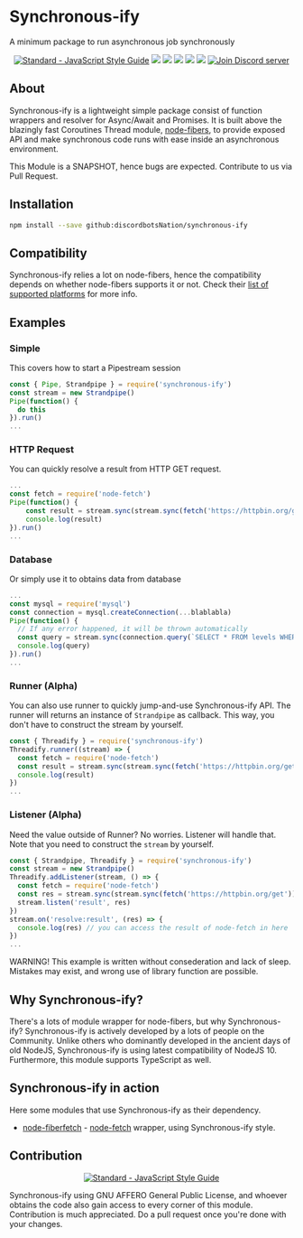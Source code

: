 <!-- markdownlint-disable-->
# Synchronous-ify
A minimum package to run asynchronous job synchronously

<p align="center">
  <a href="https://standardjs.com"><img src="https://badgen.net/badge/code%20style/standard/cyan" alt="Standard - JavaScript Style Guide"></a>
  <a href="https://travis-ci.com"><img src="https://travis-ci.com/discordbotsNation/synchronous-ify.svg?branch=master"></a>
  <a href="https://github.com/discordbotsNation/synchronous-ify/blob/master/LICENSE"><img src="https://badgen.net/github/license/discordbotsNation/synchronous-ify"></a>
  <a href="https://nodejs.org"><img src="https://badgen.net/badge/platform/nodejs?list=1"></a>
  <a href="https://github.com/discordbotsNation/synchronous-ify/"><img src="https://badgen.net/github/status/discordbotsNation/synchronous-ify"></a>
  <a href="https://www.patreon.com/lolization"><img src="https://badgen.net/badge/become/a%20patron/F96854"></a>
  <a href="https://discordbots.xyz/invite"><img src="https://discordapp.com/api/guilds/411750522345881621/embed.png" alt="Join Discord server"/></a>
</p> 

## About
Synchronous-ify is a lightweight simple package consist of function wrappers and resolver for Async/Await and Promises. It is built above the blazingly fast Coroutines Thread module, [node-fibers](https://github.com/laverdet/node-fibers), to provide exposed API and make synchronous code runs with ease inside an asynchronous environment.

This Module is a SNAPSHOT, hence bugs are expected. Contribute to us via Pull Request.

## Installation
```sh
npm install --save github:discordbotsNation/synchronous-ify
```

## Compatibility
Synchronous-ify relies a lot on node-fibers, hence the compatibility depends on whether node-fibers supports it or not. Check their [list of supported platforms](https://github.com/laverdet/node-fibers#supported-platforms) for more info.

## Examples
### Simple
This covers how to start a Pipestream session
```js
const { Pipe, Strandpipe } = require('synchronous-ify')
const stream = new Strandpipe()
Pipe(function() {
  do this
}).run()
...
```

### HTTP Request
You can quickly resolve a result from HTTP GET request.
```js
...
const fetch = require('node-fetch')
Pipe(function() { 
    const result = stream.sync(stream.sync(fetch('https://httpbin.org/get').json())) // Obtains the JSON result
    console.log(result)
}).run()
...
```

### Database
Or simply use it to obtains data from database
```js
...
const mysql = require('mysql')
const connection = mysql.createConnection(...blablabla)
Pipe(function() {
  // If any error happened, it will be thrown automatically
  const query = stream.sync(connection.query(`SELECT * FROM levels WHERE userId = '${user.uuid}'`))
  console.log(query)
}).run()
...
```

### Runner (Alpha)
You can also use runner to quickly jump-and-use Synchronous-ify API.
The runner will returns an instance of `Strandpipe` as callback. This way, you don't have to construct the stream by yourself.
```js
const { Threadify } = require('synchronous-ify')
Threadify.runner((stream) => {
  const fetch = require('node-fetch')
  const result = stream.sync(stream.sync(fetch('https://httpbin.org/get').json()))
  console.log(result)
})
...
```

### Listener (Alpha)
Need the value outside of Runner? No worries. Listener will handle that.
Note that you need to construct the `stream` by yourself.
```js
const { Strandpipe, Threadify } = require('synchronous-ify')
const stream = new Strandpipe()
Threadify.addListener(stream, () => {
  const fetch = require('node-fetch')
  const res = stream.sync(stream.sync(fetch('https://httpbin.org/get')).json())
  stream.listen('result', res)
})
stream.on('resolve:result', (res) => {
  console.log(res) // you can access the result of node-fetch in here
})
...
```

WARNING! This example is written without consederation and lack of sleep. Mistakes may exist, and wrong use of library function are possible.

## Why Synchronous-ify?
There's a lots of module wrapper for node-fibers, but why Synchronous-ify?
Synchronous-ify is actively developed by a lots of people on the Community. Unlike others who dominantly developed in the ancient days of old NodeJS, Synchronous-ify is using latest compatibility of NodeJS 10. Furthermore, this module supports TypeScript as well.

## Synchronous-ify in action
Here some modules that use Synchronous-ify as their dependency.
- [node-fiberfetch](https://github.com/discordbotsNation/node-fiberfetch) - [node-fetch](https://github.com/bitinn/node-fetch) wrapper, using Synchronous-ify style.

## Contribution
<p align="center">
  <a href="https://github.com/standard/standard"><img src="https://cdn.rawgit.com/standard/standard/master/badge.svg" alt="Standard - JavaScript Style Guide"></a>
</p>
Synchronous-ify using GNU AFFERO General Public License, and whoever obtains the code also gain access to every corner of this module. Contribution is much appreciated. Do a pull request once you're done with your changes.

